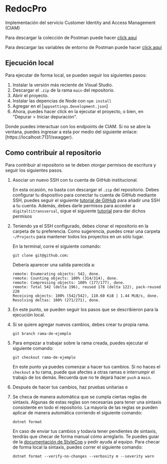 # RedocPro

Implementación del servicio Customer Identity and Access Management (CIAM)  

Para descargar la colección de Postman puede hacer <a href="postman_collection.json" download>click aquí</a>

Para descargar las variables de entorno de Postman puede hacer <a href="test_environment.json" download>click aquí</a>

## Ejecución local
Para ejecutar de forma local, se pueden seguir los siguientes pasos:
1. Instalar la versión más reciente de Visual Studio.
2. Descargar el `.zip` de la rama `main` del repositorio.
3. Abrir el proyecto.
4. Instalar las depencias de Node con ```npm install```
5. Agregar en el [`appsettings.Development.json`]
6. Ahora, puedes hacer click en la ejecutar el proyecto, o bien, en "Depurar > Iniciar depuración".

Donde puedes interactuar con los endpoints de CIAM. Si no se abre la ventana, puedes ingresar a esta por medio del siguiente enlace: [https://localhost:7131/swagger).

## Como contribuir al repositorio
Para contribuir al repositorio se te deben otorgar permisos de escritura y seguir los siguientes pasos. 

1. Asociar un nuevo SSH con tu cuenta de GitHub institucional.

    En esta ocasión, no basta con descargar el `.zip` del repositorio. Debes configurar tu dispositivo para conectar tu cuenta de GitHub mediante SSH, puedes seguir el siguiente [tutorial de GitHub](https://docs.github.com/en/authentication/connecting-to-github-with-ssh/adding-a-new-ssh-key-to-your-github-account) para añadir una SSH a tu cuenta. Además, debes darle permisos para acceder a `digitaltitransversal`, sigue el siguiente [tutorial](https://docs.github.com/en/enterprise-cloud@latest/authentication/authenticating-with-saml-single-sign-on/authorizing-an-ssh-key-for-use-with-saml-single-sign-on) para dar dichos permisos

2. Teniendo ya el SSH configurado, debes clonar el repositorio en la carpeta de tu preferencia. Como sugerencia, puedes crear una carpeta `~/Projects` para mantener todos los proyectos en un sólo lugar.

    En la terminal, corre el siguiente comando:
    ```
    git clone git@github.com:
    ```

    Debería aparecer una salida parecida a:
    ```
    remote: Enumerating objects: 542, done.
    remote: Counting objects: 100% (314/314), done.
    remote: Compressing objects: 100% (177/177), done.
    remote: Total 542 (delta 196), reused 178 (delta 122), pack-reused 228
    Receiving objects: 100% (542/542), 110.60 KiB | 1.44 MiB/s, done.
    Resolving deltas: 100% (271/271), done.
    ```

3. En este punto, se pueden seguir los pasos que se describieron para la ejecución local.

4. Si se quiere agregar nuevos cambios, debes crear tu propia rama.
    ```
    git branch rama-de-ejemplo
    ```

5. Para empezar a trabajar sobre la rama creada, puedes ejecutar el siguiente comando:

    ```
    git checkout rama-de-ejemplo
    ```

    En este punto ya puedes comenzar a hacer tus cambios. Si no haces el `checkout` a tu rama, puede que afectes a otras ramas e interrumpir el trabajo de los demás. Recuerda que no te dejará hacer `push` a `main`. 

6. Después de hacer tus cambios, haz pruebas unitarias e

7. Se checa de manera automática que se cumpla ciertas reglas de sintaxis. Algunas de estas reglas son necesarias para tener una sintaxis consistente en todo el repositorio. La mayoría de las reglas se pueden aplicar de manera automática corriendo el siguiente comando:
    ```
    dotnet format
    ```
    En caso de enviar tus cambios y todavía tener pendientes de sintaxis, tendrás que checar de forma manual cómo arreglarlo. Te puedes guiar de la [documentación de StyleCop](https://github.com/DotNetAnalyzers/StyleCopAnalyzers/tree/master/documentation) y pedir ayuda al equipo. Para checar de forma local la sintaxis, puedes correr el siguiente comando:

    ```
    dotnet format --verify-no-changes --verbosity m --severity warn
    ```

